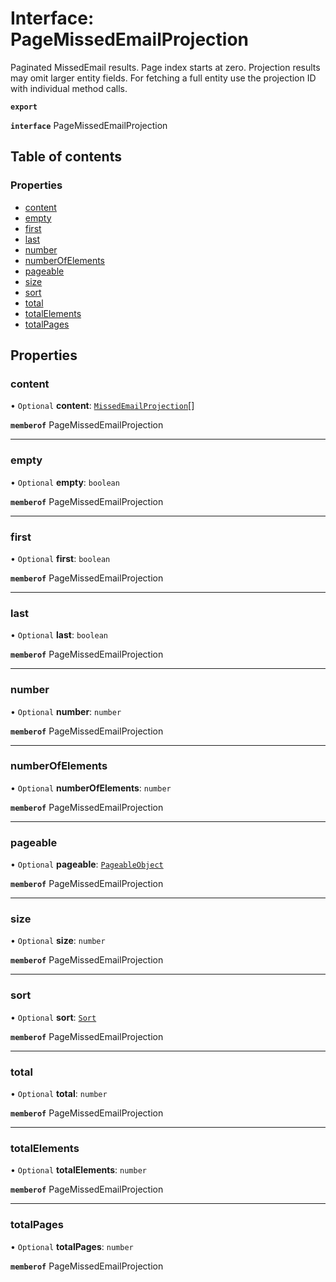# Interface: PageMissedEmailProjection

Paginated MissedEmail results. Page index starts at zero. Projection results may omit larger entity fields. For fetching a full entity use the projection ID with individual method calls.

**`export`**

**`interface`** PageMissedEmailProjection

## Table of contents

### Properties

- [content](PageMissedEmailProjection.md#content)
- [empty](PageMissedEmailProjection.md#empty)
- [first](PageMissedEmailProjection.md#first)
- [last](PageMissedEmailProjection.md#last)
- [number](PageMissedEmailProjection.md#number)
- [numberOfElements](PageMissedEmailProjection.md#numberofelements)
- [pageable](PageMissedEmailProjection.md#pageable)
- [size](PageMissedEmailProjection.md#size)
- [sort](PageMissedEmailProjection.md#sort)
- [total](PageMissedEmailProjection.md#total)
- [totalElements](PageMissedEmailProjection.md#totalelements)
- [totalPages](PageMissedEmailProjection.md#totalpages)

## Properties

### content

• `Optional` **content**: [`MissedEmailProjection`](MissedEmailProjection.md)[]

**`memberof`** PageMissedEmailProjection

___

### empty

• `Optional` **empty**: `boolean`

**`memberof`** PageMissedEmailProjection

___

### first

• `Optional` **first**: `boolean`

**`memberof`** PageMissedEmailProjection

___

### last

• `Optional` **last**: `boolean`

**`memberof`** PageMissedEmailProjection

___

### number

• `Optional` **number**: `number`

**`memberof`** PageMissedEmailProjection

___

### numberOfElements

• `Optional` **numberOfElements**: `number`

**`memberof`** PageMissedEmailProjection

___

### pageable

• `Optional` **pageable**: [`PageableObject`](PageableObject.md)

**`memberof`** PageMissedEmailProjection

___

### size

• `Optional` **size**: `number`

**`memberof`** PageMissedEmailProjection

___

### sort

• `Optional` **sort**: [`Sort`](Sort.md)

**`memberof`** PageMissedEmailProjection

___

### total

• `Optional` **total**: `number`

**`memberof`** PageMissedEmailProjection

___

### totalElements

• `Optional` **totalElements**: `number`

**`memberof`** PageMissedEmailProjection

___

### totalPages

• `Optional` **totalPages**: `number`

**`memberof`** PageMissedEmailProjection
